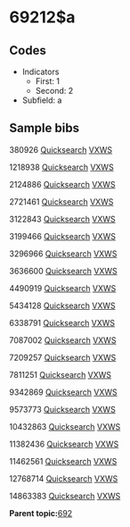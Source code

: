 # 69212$a

## Codes

-   Indicators
    -   First: 1
    -   Second: 2
-   Subfield: a

## Sample bibs

380926 [Quicksearch](https://search.library.yale.edu/catalog/380926) [VXWS](http://prodorbis.library.yale.edu:7014/vxws/GetHoldingsService?bibId=380926)

1218938 [Quicksearch](https://search.library.yale.edu/catalog/1218938) [VXWS](http://prodorbis.library.yale.edu:7014/vxws/GetHoldingsService?bibId=1218938)

2124886 [Quicksearch](https://search.library.yale.edu/catalog/2124886) [VXWS](http://prodorbis.library.yale.edu:7014/vxws/GetHoldingsService?bibId=2124886)

2721461 [Quicksearch](https://search.library.yale.edu/catalog/2721461) [VXWS](http://prodorbis.library.yale.edu:7014/vxws/GetHoldingsService?bibId=2721461)

3122843 [Quicksearch](https://search.library.yale.edu/catalog/3122843) [VXWS](http://prodorbis.library.yale.edu:7014/vxws/GetHoldingsService?bibId=3122843)

3199466 [Quicksearch](https://search.library.yale.edu/catalog/3199466) [VXWS](http://prodorbis.library.yale.edu:7014/vxws/GetHoldingsService?bibId=3199466)

3296966 [Quicksearch](https://search.library.yale.edu/catalog/3296966) [VXWS](http://prodorbis.library.yale.edu:7014/vxws/GetHoldingsService?bibId=3296966)

3636600 [Quicksearch](https://search.library.yale.edu/catalog/3636600) [VXWS](http://prodorbis.library.yale.edu:7014/vxws/GetHoldingsService?bibId=3636600)

4490919 [Quicksearch](https://search.library.yale.edu/catalog/4490919) [VXWS](http://prodorbis.library.yale.edu:7014/vxws/GetHoldingsService?bibId=4490919)

5434128 [Quicksearch](https://search.library.yale.edu/catalog/5434128) [VXWS](http://prodorbis.library.yale.edu:7014/vxws/GetHoldingsService?bibId=5434128)

6338791 [Quicksearch](https://search.library.yale.edu/catalog/6338791) [VXWS](http://prodorbis.library.yale.edu:7014/vxws/GetHoldingsService?bibId=6338791)

7087002 [Quicksearch](https://search.library.yale.edu/catalog/7087002) [VXWS](http://prodorbis.library.yale.edu:7014/vxws/GetHoldingsService?bibId=7087002)

7209257 [Quicksearch](https://search.library.yale.edu/catalog/7209257) [VXWS](http://prodorbis.library.yale.edu:7014/vxws/GetHoldingsService?bibId=7209257)

7811251 [Quicksearch](https://search.library.yale.edu/catalog/7811251) [VXWS](http://prodorbis.library.yale.edu:7014/vxws/GetHoldingsService?bibId=7811251)

9342869 [Quicksearch](https://search.library.yale.edu/catalog/9342869) [VXWS](http://prodorbis.library.yale.edu:7014/vxws/GetHoldingsService?bibId=9342869)

9573773 [Quicksearch](https://search.library.yale.edu/catalog/9573773) [VXWS](http://prodorbis.library.yale.edu:7014/vxws/GetHoldingsService?bibId=9573773)

10432863 [Quicksearch](https://search.library.yale.edu/catalog/10432863) [VXWS](http://prodorbis.library.yale.edu:7014/vxws/GetHoldingsService?bibId=10432863)

11382436 [Quicksearch](https://search.library.yale.edu/catalog/11382436) [VXWS](http://prodorbis.library.yale.edu:7014/vxws/GetHoldingsService?bibId=11382436)

11462561 [Quicksearch](https://search.library.yale.edu/catalog/11462561) [VXWS](http://prodorbis.library.yale.edu:7014/vxws/GetHoldingsService?bibId=11462561)

12768714 [Quicksearch](https://search.library.yale.edu/catalog/12768714) [VXWS](http://prodorbis.library.yale.edu:7014/vxws/GetHoldingsService?bibId=12768714)

14863383 [Quicksearch](https://search.library.yale.edu/catalog/14863383) [VXWS](http://prodorbis.library.yale.edu:7014/vxws/GetHoldingsService?bibId=14863383)

**Parent topic:**[692](../../tags/692/692.md)

